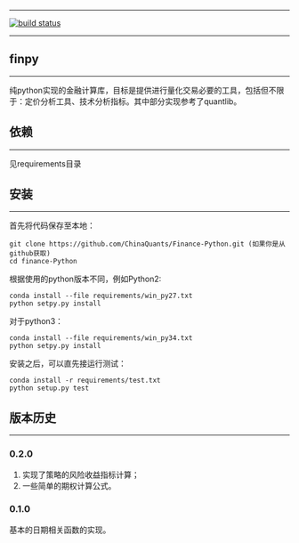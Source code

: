 -------------

[![build status](https://travis-ci.org/ChinaQuants/Finance-Python.svg?branch=master)](https://travis-ci.org/ChinaQuants/Finance-Python)

-------------

## finpy
-------------

纯python实现的金融计算库，目标是提供进行量化交易必要的工具，包括但不限于：定价分析工具、技术分析指标。其中部分实现参考了quantlib。

## 依赖
-------------

见requirements目录

## 安装
-------------

首先将代码保存至本地：

~~~
git clone https://github.com/ChinaQuants/Finance-Python.git (如果你是从github获取)
cd finance-Python
~~~

根据使用的python版本不同，例如Python2:

~~~
conda install --file requirements/win_py27.txt
python setpy.py install
~~~

对于python3：

~~~
conda install --file requirements/win_py34.txt
python setpy.py install
~~~

安装之后，可以直先接运行测试：
~~~
conda install -r requirements/test.txt
python setup.py test
~~~

## 版本历史
-------------

### 0.2.0

1. 实现了策略的风险收益指标计算；
2. 一些简单的期权计算公式。

### 0.1.0

基本的日期相关函数的实现。
